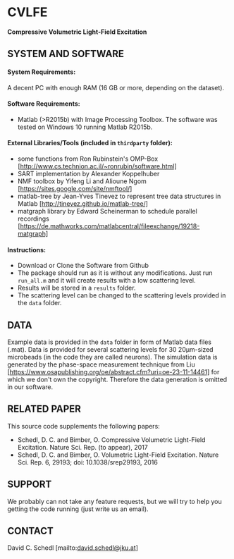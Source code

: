 # CVLFE
**Compressive Volumetric Light-Field Excitation**

## SYSTEM AND SOFTWARE
#### System Requirements:
A decent PC with enough RAM (16 GB or more, depending on the dataset).

#### Software Requirements:
- Matlab (>R2015b) with Image Processing Toolbox.
The software was tested on Windows 10 running Matlab R2015b. 

#### External Libraries/Tools (included in `thirdparty` folder):
- some functions from Ron Rubinstein's OMP-Box [http://www.cs.technion.ac.il/~ronrubin/software.html]
- SART implementation by Alexander Koppelhuber
- NMF toolbox by Yifeng Li and Alioune Ngom [https://sites.google.com/site/nmftool/]
- matlab-tree by Jean-Yves Tinevez to represent tree data structures in Matlab [http://tinevez.github.io/matlab-tree/]
- matgraph library by Edward Scheinerman to schedule parallel recordings [https://de.mathworks.com/matlabcentral/fileexchange/19218-matgraph]

#### Instructions:
- Download or Clone the Software from Github
- The package should run as it is without any modifications. Just run `run_all.m` and it will create results with a low scattering level. 
- Results will be stored in a `results` folder.
- The scattering level can be changed to the scattering levels provided in the `data` folder.

## DATA
Example data is provided in the `data` folder in form of Matlab data files (.mat). Data is provided for several scattering levels for 30 20µm-sized microbeads (in the code they are called neurons).
The simulation data is generated by the phase-space measurement technique from Liu [https://www.osapublishing.org/oe/abstract.cfm?uri=oe-23-11-14461] for which we don't own the copyright. Therefore the data generation is omitted in our software.

## RELATED PAPER
This source code supplements the following papers:
- Schedl, D. C. and Bimber, O. Compressive Volumetric Light-Field Excitation. Nature Sci. Rep. (to appear), 2017
- Schedl, D. C. and Bimber, O. Volumetric Light-Field Excitation. Nature Sci. Rep. 6, 29193; doi: 10.1038/srep29193, 2016

## SUPPORT
We probably can not take any feature requests, but we will try to help you getting the code running (just write us an email).

## CONTACT
David C. Schedl 
[mailto:david.schedl@jku.at]

